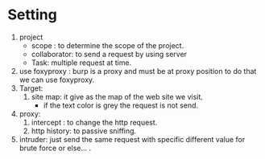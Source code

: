 # Setting 
1. project
    - scope : to determine the scope of the project.
    - collaborator: to send a request by using server
    - Task: multiple request at time.
2. use foxyproxy : burp is a proxy and must be at proxy position to do that we can use foxyproxy.
3. Target:
    1. site map: it give as the map of the web site we visit.
        - if the text color is grey the request is not send.
4. proxy:
    1. intercept : to change the http request.
    2. http history: to passive sniffing.
5. intruder: just send the same request with specific different value for brute force or else... .
